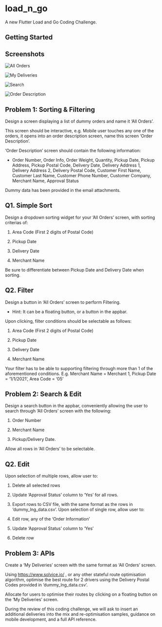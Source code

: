 # load_n_go

A new Flutter Load and Go Coding Challenge.

## Getting Started

## Screenshots

![All Orders](https://github.com/StevAlberts/Delivery-Route-App/blob/main/screenshots/IMAGE%202021-07-10%2020:03:23.jpg)

![My Deliveries](https://github.com/StevAlberts/Delivery-Route-App/blob/main/screenshots/IMAGE%202021-07-10%2020:03:14.jpg)

![Search](https://github.com/StevAlberts/Delivery-Route-App/blob/main/screenshots/IMAGE%202021-07-10%2020:02:55.jpg)

![Order Description](https://github.com/StevAlberts/Delivery-Route-App/blob/main/screenshots/IMAGE%202021-07-10%2020:03:08.jpg)

## Problem 1: Sorting & Filtering

Design a screen displaying a list of dummy orders and name it ‘All Orders’.

This screen should be interactive, e.g. Mobile user touches any one of the orders, it opens into an order description screen, name this screen ‘Order Description’.

‘Order Description’ screen should contain the following information:

- Order Number, Order Info, Order Weight, Quantity, Pickup Date, Pickup Address, Pickup Postal Code, Delivery Date, Delivery Address 1, Delivery Address 2, Delivery Postal Code, Customer First Name, Customer Last Name, Customer Phone Number, Customer Company, Merchant Name, Approval Status

Dummy data has been provided in the email attachments.

## Q1. Simple Sort

Design a dropdown sorting widget for your ’All Orders’ screen, with sorting criterias of:

1. Area Code (First 2 digits of Postal Code)

2. Pickup Date

3. Delivery Date

4. Merchant Name

Be sure to differentiate between Pickup Date and Delivery Date when sorting.

## Q2. Filter

Design a button in ‘All Orders’ screen to perform Filtering.

- Hint: It can be a floating button, or a button in the appbar.

Upon clicking, filter conditions should be selectable as follows:

1. Area Code (First 2 digits of Postal Code)

2. Pickup Date

3. Delivery Date

4. Merchant Name

Your filter has to be able to supporting filtering through more than 1 of the aforementioned conditions. E.g. Merchant Name = Merchant 1, Pickup Date = ‘1/1/2021’, Area Code = ‘05’

## Problem 2: Search & Edit

Design a search button in the appbar, conveniently allowing the user to search through ‘All Orders’ screen with the following:

1. Order Number

2. Merchant Name

3. Pickup/Delivery Date.

Allow all rows in ‘All Orders’ to be selectable.

## Q2. Edit

Upon selection of multiple rows, allow user to:

1. Delete all selected rows

2. Update ‘Approval Status’ column to ‘Yes’ for all rows.

3. Export rows to CSV file, with the same format as the rows in ‘dummy_lng_data.csv’. Upon selection of single row, allow user to:

1. Edit row, any of the ‘Order Information’

2. Update ‘Approval Status’ column to ‘Yes’

3. Delete row

## Problem 3: APIs

Create a ‘My Deliveries’ screen with the same format as ‘All Orders’ screen.

Using https://www.solvice.io/ , or any other stateful route optimisation algorithm, optimise the best route for 2 drivers using the Delivery Postal Codes provided in ‘dummy_lng_data.csv’.

Allocate for users to optimise their routes by clicking on a floating button on the ‘My Deliveries’ screen.

During the review of this coding challenge, we will ask to insert an additional deliveries into the mix and re-optimisation
samples, guidance on mobile development, and a full API reference.

